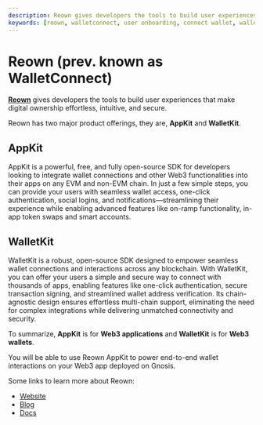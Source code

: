 ```yaml
---
description: Reown gives developers the tools to build user experiences that make digital ownership effortless, intuitive, and secure.
keywords: [reown, walletconnect, user onboarding, connect wallet, wallet connections, siwe]
---
```


# Reown (prev. known as WalletConnect)

**[Reown](https://reown.com/?utm_source=gnosis&utm_medium=docs&utm_campaign=backlinks)** gives developers the tools to build user experiences that make digital ownership effortless, intuitive, and secure.

Reown has two major product offerings, they are, **AppKit** and **WalletKit**.

## AppKit

AppKit is a powerful, free, and fully open-source SDK for developers looking to integrate wallet connections and other Web3 functionalities into their apps on any EVM and non-EVM chain. In just a few simple steps, you can provide your users with seamless wallet access, one-click authentication, social logins, and notifications—streamlining their experience while enabling advanced features like on-ramp functionality, in-app token swaps and smart accounts.

## WalletKit
WalletKit is a robust, open-source SDK designed to empower seamless wallet connections and interactions across any blockchain. With WalletKit, you can offer your users a simple and secure way to connect with thousands of apps, enabling features like one-click authentication, secure transaction signing, and streamlined wallet address verification. Its chain-agnostic design ensures effortless multi-chain support, eliminating the need for complex integrations while delivering unmatched connectivity and security.

To summarize, **AppKit** is for **Web3 applications** and **WalletKit** is for **Web3 wallets**.

You will be able to use Reown AppKit to power end-to-end wallet interactions on your Web3 app deployed on Gnosis.

Some links to learn more about Reown:
- [Website](https://reown.com/?utm_source=gnosis&utm_medium=docs&utm_campaign=backlinks)
- [Blog](https://reown.com/blog?utm_source=gnosis&utm_medium=docs&utm_campaign=backlinks)
- [Docs](https://docs.reown.com/?utm_source=gnosis&utm_medium=docs&utm_campaign=backlinks)
